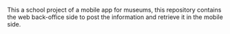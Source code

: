 This a school project of a mobile app for museums, this repository contains the web back-office side to post the information and retrieve it in the mobile side.
